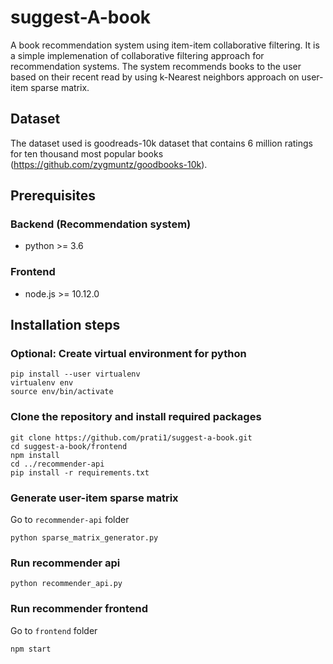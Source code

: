 # suggest-A-book

A book recommendation system using item-item collaborative filtering. It is a simple implemenation of collaborative filtering approach for recommendation systems. The system recommends books to the user based on their recent read by using k-Nearest neighbors approach on user-item sparse matrix.

## Dataset

The dataset used is goodreads-10k dataset that contains 6 million ratings for ten thousand most popular books (https://github.com/zygmuntz/goodbooks-10k).

## Prerequisites

### Backend (Recommendation system)

- python >= 3.6

### Frontend

- node.js >= 10.12.0

## Installation steps

### Optional: Create virtual environment for python

```
pip install --user virtualenv
virtualenv env
source env/bin/activate
```

### Clone the repository and install required packages

```
git clone https://github.com/prati1/suggest-a-book.git
cd suggest-a-book/frontend
npm install
cd ../recommender-api
pip install -r requirements.txt
```

### Generate user-item sparse matrix

Go to `recommender-api` folder

```
python sparse_matrix_generator.py
```

### Run recommender api

```
python recommender_api.py
```

### Run recommender frontend

Go to `frontend` folder

```
npm start
```
